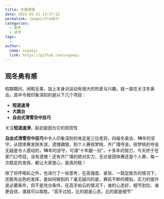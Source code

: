 ```yaml
---
title: 冬奥感悟
date: 2022-05-21 13:17:12
permalink: /pages/57a48f/
categories:
  - 更多
  - 读书
tags:
  - 
author: 
  name: xugaoyi
  link: https://github.com/xugaoyi
---
```

## 观冬奥有感

假期期间，闲暇无事，加上本身对运动有很大的热爱与兴趣，就一直在关注冬奥会。其中令我印象深刻的是以下几个项目：
- **短道速滑**
- **大跳台**
- **自由式滑雪空中技巧**

关注**短道速滑**，起初是因为它的观赏性

**自由式滑雪空中技巧**中令人印象深刻的肯定是三位老将，四届冬奥会、**16**年的坚守。从团体赛发挥失误，遗憾摘银，到个人赛徐梦桃、齐广璞夺金。徐梦桃的夺金无疑是令人感动的，**16**年的坚守，可谓“十年磨一剑”，十多年的努力，今天终于在家门口夺冠，没有遗憾！还有齐广璞的绝对实力，无论是团体赛还是个人赛，每一次稳定的发挥，都让大家放心，是真的稳！

除了欢呼喝彩之外，也进行了一些思考，在高强度、紧张、一跳定胜负的情况下，还能有出色的发挥，是如何做到的？毫无疑问的是，赛前不断的模拟，实力的提升是必要条件，但不是充分条件。在高手如云的情况下，谁的心态好，细节到位、谁更自信，谁就可以取胜。“高手过招，比的就是心态，比的就是细节”